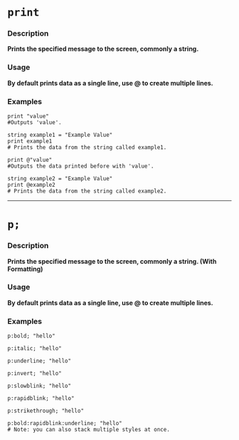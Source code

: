 <style>
  .md-nav--primary .md-nav__link[for=__toc] ~ .md-nav {
    display: none;
  }
</style>
# **`print`**
### Description
**Prints the specified message to the screen, commonly a string.**
### Usage
**By default prints data as a single line, use @ to create multiple lines.**
### Examples
```
print "value" 
#Outputs 'value'.

string example1 = "Example Value"
print example1
# Prints the data from the string called example1.

print @"value" 
#Outputs the data printed before with 'value'.

string example2 = "Example Value"
print @example2
# Prints the data from the string called example2.
```

----

# `p;`
### Description
**Prints the specified message to the screen, commonly a string. (With Formatting)**
### Usage
**By default prints data as a single line, use @ to create multiple lines.**
### Examples
```
p:bold; "hello"

p:italic; "hello"

p:underline; "hello"

p:invert; "hello"

p:slowblink; "hello"

p:rapidblink; "hello"

p:strikethrough; "hello"

p:bold:rapidblink:underline; "hello"
# Note: you can also stack multiple styles at once.
```